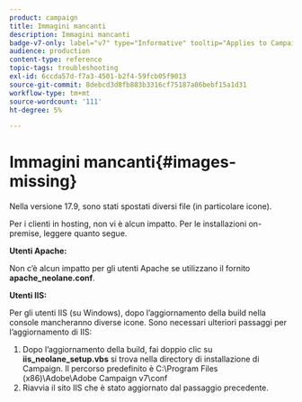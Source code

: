 ```yaml
---
product: campaign
title: Immagini mancanti
description: Immagini mancanti
badge-v7-only: label="v7" type="Informative" tooltip="Applies to Campaign Classic v7 only"
audience: production
content-type: reference
topic-tags: troubleshooting
exl-id: 6ccda57d-f7a3-4501-b2f4-59fcb05f9013
source-git-commit: 8debcd3d8fb883b3316cf75187a86bebf15a1d31
workflow-type: tm+mt
source-wordcount: '111'
ht-degree: 5%

---
```


# Immagini mancanti{#images-missing}



Nella versione 17.9, sono stati spostati diversi file (in particolare icone).

Per i clienti in hosting, non vi è alcun impatto. Per le installazioni on-premise, leggere quanto segue.

**Utenti Apache:**

Non c’è alcun impatto per gli utenti Apache se utilizzano il fornito **apache_neolane.conf**.

**Utenti IIS:**

Per gli utenti IIS (su Windows), dopo l’aggiornamento della build nella console mancheranno diverse icone. Sono necessari ulteriori passaggi per l’aggiornamento di IIS:

1. Dopo l’aggiornamento della build, fai doppio clic su **iis_neolane_setup.vbs** si trova nella directory di installazione di Campaign. Il percorso predefinito è C:\Program Files (x86)\Adobe\Adobe Campaign v7\conf
1. Riavvia il sito IIS che è stato aggiornato dal passaggio precedente.
